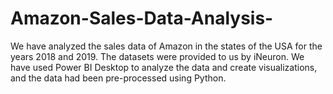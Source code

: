 # Amazon-Sales-Data-Analysis-


We have analyzed the sales data of Amazon in the states of the USA for the years 2018 and 2019. The datasets were provided to us by iNeuron.
We have used Power BI Desktop to analyze the data and create visualizations, and the data had been pre-processed using Python. 
